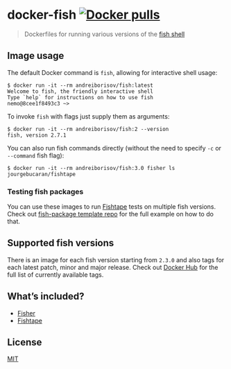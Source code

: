 # docker-fish [![Docker pulls](https://img.shields.io/docker/pulls/andreiborisov/fish.svg?logo=docker&label=pulls&color=2396ed)](https://hub.docker.com/repository/docker/andreiborisov/fish)

> Dockerfiles for running various versions of the [fish shell](https://fishshell.com)

## Image usage

The default Docker command is `fish`, allowing for interactive shell usage:

```console
$ docker run -it --rm andreiborisov/fish:latest
Welcome to fish, the friendly interactive shell
Type `help` for instructions on how to use fish
nemo@8cee1f8493c3 ~>
```

To invoke `fish` with flags just supply them as arguments:

```console
$ docker run -it --rm andreiborisov/fish:2 --version
fish, version 2.7.1
```

You can also run fish commands directly (without the need to specify `-c` or `--command` fish flag):

```console
$ docker run -it --rm andreiborisov/fish:3.0 fisher ls
jourgebucaran/fishtape
```

### Testing fish packages

You can use these images to run [Fishtape](https://github.com/jorgebucaran/fishtape) tests on multiple fish versions. Check out [fish-package template repo](https://github.com/andreiborisov/fish-package) for the full example on how to do that.

## Supported fish versions

There is an image for each fish version starting from `2.3.0` and also tags for each latest patch, minor and major release. Check out [Docker Hub](https://hub.docker.com/repository/docker/andreiborisov/fish/tags) for the full list of currently available tags.

## What’s included?

* [Fisher](https://github.com/jorgebucaran/fisher)
* [Fishtape](https://github.com/jorgebucaran/fishtape)

## License

[MIT](LICENSE)
